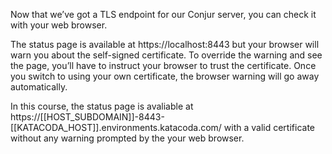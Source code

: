 Now that we’ve got a TLS endpoint for our Conjur server, you can check it with your web browser.

The status page is available at https://localhost:8443 but your browser will warn you about the self-signed certificate. To override the warning and see the page, you’ll have to instruct your browser to trust the certificate. Once you switch to using your own certificate, the browser warning will go away automatically.

In this course, the status page is avaliable at  https://[[HOST_SUBDOMAIN]]-8443-[[KATACODA_HOST]].environments.katacoda.com/ with a valid certificate without any warning prompted by the your web browser.
